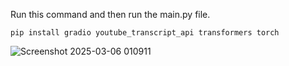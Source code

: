 Run this command and then run the main.py file.

```
pip install gradio youtube_transcript_api transformers torch
```


![Screenshot 2025-03-06 010911](https://github.com/user-attachments/assets/65dfbe97-af52-45c5-8757-363db2d3a0bd)

